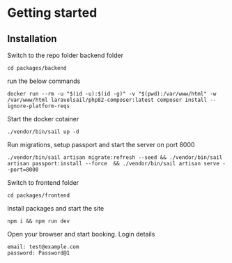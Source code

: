 # Getting started

## Installation
Switch to the repo folder backend folder

    cd packages/backend

run the below commands

    docker run --rm -u "$(id -u):$(id -g)" -v "$(pwd):/var/www/html" -w /var/www/html laravelsail/php82-composer:latest composer install --ignore-platform-reqs

Start the docker cotainer

    ./vendor/bin/sail up -d  
    
Run migrations, setup passport and start the server on port 8000

    ./vendor/bin/sail artisan migrate:refresh --seed && ./vendor/bin/sail artisan passport:install --force  && ./vendor/bin/sail artisan serve --port=8000

Switch to frontend folder

    cd packages/frontend

Install packages and start the site

    npm i && npm run dev

Open your browser and start booking.
Login details

    email: test@example.com
    password: Password@1

